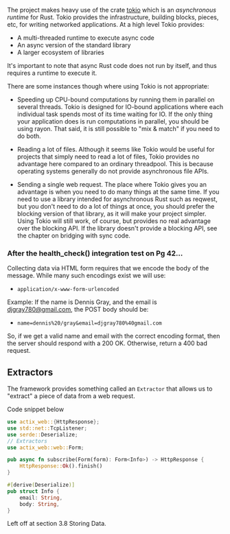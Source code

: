 The project makes heavy use of the crate [tokio](https://tokio.rs/tokio/tutorial) which is an *asynchronous runtime* for Rust. Tokio provides the infrastructure, building blocks, pieces, etc, for writing networked applications. At a high level Tokio provides:

  - A multi-threaded runtime to execute async code
  - An async version of the standard library
  - A larger ecosystem of libraries

It's important to note that async Rust code does not run by itself, and thus requires a runtime to execute it. 

There are some instances though where using Tokio is not appropriate: 

  - Speeding up CPU-bound computations by running them in parallel on several threads. Tokio is designed for IO-bound applications where each individual task spends most of its time waiting for IO. If the only thing your application does is run computations in parallel, you should be using rayon. That said, it is still possible to "mix & match" if you need to do both.

  - Reading a lot of files. Although it seems like Tokio would be useful for projects that simply need to read a lot of files, Tokio provides no advantage here compared to an ordinary threadpool. This is because operating systems generally do not provide asynchronous file APIs.

  - Sending a single web request. The place where Tokio gives you an advantage is when you need to do many things at the same time. If you need to use a library intended for asynchronous Rust such as reqwest, but you don't need to do a lot of things at once, you should prefer the blocking version of that library, as it will make your project simpler. Using Tokio will still work, of course, but provides no real advantage over the blocking API. If the library doesn't provide a blocking API, see the chapter on bridging with sync code.

### After the health_check() integration test on Pg 42...
Collecting data via HTML form requires that we encode the body of the message. While many such encodings exist we will use:
  - `application/x-www-form-urlencoded`

Example: If the name is Dennis Gray, and the email is djgray780@gmail.com, the POST body should be:
  - `name=dennis%20/gray&email=djgray780%40gmail.com`

So, if we get a valid name and email with the correct encoding format, then the server should respond with a 200 OK. Otherwise, return a 400 bad request.

## Extractors 
The framework provides something called an `Extractor` that allows us to "extract" a piece of data from a web request.

Code snippet below 
```rust
use actix_web::{HttpResponse};
use std::net::TcpListener;
use serde::Deserialize;
// Extractors
use actix_web::web::Form;

pub async fn subscribe(Form(form): Form<Info>) -> HttpResponse {
    HttpResponse::Ok().finish()
}

#[derive(Deserialize)]
pub struct Info {
    email: String,
    body: String,
}
```
Left off at section 3.8 Storing Data.
